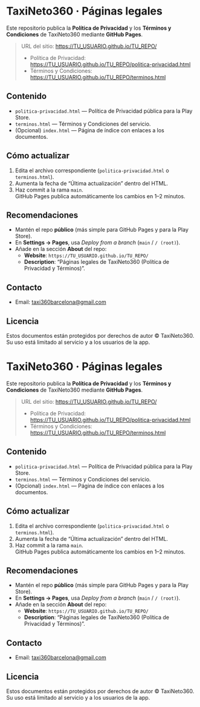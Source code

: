 # TaxiNeto360 · Páginas legales

Este repositorio publica la **Política de Privacidad** y los **Términos y Condiciones** de TaxiNeto360 mediante **GitHub Pages**.

> URL del sitio: https://TU_USUARIO.github.io/TU_REPO/  
> - Política de Privacidad: https://TU_USUARIO.github.io/TU_REPO/politica-privacidad.html  
> - Términos y Condiciones: https://TU_USUARIO.github.io/TU_REPO/terminos.html

## Contenido
- `politica-privacidad.html` — Política de Privacidad pública para la Play Store.
- `terminos.html` — Términos y Condiciones del servicio.
- (Opcional) `index.html` — Página de índice con enlaces a los documentos.

## Cómo actualizar
1. Edita el archivo correspondiente (`politica-privacidad.html` o `terminos.html`).
2. Aumenta la fecha de “Última actualización” dentro del HTML.
3. Haz commit a la rama `main`.  
   GitHub Pages publica automáticamente los cambios en 1–2 minutos.

## Recomendaciones
- Mantén el repo **público** (más simple para GitHub Pages y para la Play Store).
- En **Settings → Pages**, usa *Deploy from a branch* (`main` / `/ (root)`).
- Añade en la sección **About** del repo:
  - **Website**: `https://TU_USUARIO.github.io/TU_REPO/`
  - **Description**: “Páginas legales de TaxiNeto360 (Política de Privacidad y Términos)”.

## Contacto
- Email: taxi360barcelona@gmail.com

## Licencia
Estos documentos están protegidos por derechos de autor © TaxiNeto360. Su uso está limitado al servicio y a los usuarios de la app.
# TaxiNeto360 · Páginas legales

Este repositorio publica la **Política de Privacidad** y los **Términos y Condiciones** de TaxiNeto360 mediante **GitHub Pages**.

> URL del sitio: https://TU_USUARIO.github.io/TU_REPO/  
> - Política de Privacidad: https://TU_USUARIO.github.io/TU_REPO/politica-privacidad.html  
> - Términos y Condiciones: https://TU_USUARIO.github.io/TU_REPO/terminos.html

## Contenido
- `politica-privacidad.html` — Política de Privacidad pública para la Play Store.
- `terminos.html` — Términos y Condiciones del servicio.
- (Opcional) `index.html` — Página de índice con enlaces a los documentos.

## Cómo actualizar
1. Edita el archivo correspondiente (`politica-privacidad.html` o `terminos.html`).
2. Aumenta la fecha de “Última actualización” dentro del HTML.
3. Haz commit a la rama `main`.  
   GitHub Pages publica automáticamente los cambios en 1–2 minutos.

## Recomendaciones
- Mantén el repo **público** (más simple para GitHub Pages y para la Play Store).
- En **Settings → Pages**, usa *Deploy from a branch* (`main` / `/ (root)`).
- Añade en la sección **About** del repo:
  - **Website**: `https://TU_USUARIO.github.io/TU_REPO/`
  - **Description**: “Páginas legales de TaxiNeto360 (Política de Privacidad y Términos)”.

## Contacto
- Email: taxi360barcelona@gmail.com

## Licencia
Estos documentos están protegidos por derechos de autor © TaxiNeto360. Su uso está limitado al servicio y a los usuarios de la app.
